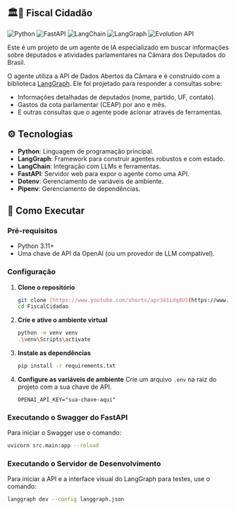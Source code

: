 ## 🏛️📑 Fiscal Cidadão
![Python](https://img.shields.io/badge/Python-3.11-blue.svg) 
![FastAPI](https://img.shields.io/badge/FastAPI-0.116.1-green.svg)
![LangChain](https://img.shields.io/badge/LangChain-blue?logo=langchain)
![LangGraph](https://img.shields.io/badge/LangGraph-orange?logo=data:image/svg+xml;base64,PHN2ZyB4bWxucz0iaHR0cDovL3d3dy53My5vcmcvMjAwMC9zdmciIHdpZHRoPSIxZW0iIGhlaWdodD0iMWVtIiB2aWV3Qm94PSIwIDAgMjQgMjQiPjxwYXRoIGZpbGw9IiNmZmYiIGQ9Ik00IDdoMnYxMEg0em0zIDBoMnYxMEg3em0zIDBoMnYxMEgxMHptMyAwaDJ2MTBIMTN6bTggMi42OThsLTIuNzk4IDIuNzk3bC0xLjQxNC0xLjQxNEwxOC4xNzIgMTBMMTYuNTggOC40MTNsMS40MTQtMS40MTRaTTIgN2gxNHYxMEgyek0xIDV2MTRoMTZWNWEyIDIgMCAwIDAtMi0ySDNBMiAyIDAgMCAwIDEgNSIvPjwvc3ZnPg==)
![Evolution API](https://img.shields.io/badge/EvolutionAPI-purple?logo=whatsapp)

Este é um projeto de um agente de IA especializado em buscar informações sobre deputados e atividades parlamentares na Câmara dos Deputados do Brasil.

O agente utiliza a API de Dados Abertos da Câmara e é construído com a biblioteca [LangGraph](https://github.com/langchain-ai/langgraph). Ele foi projetado para responder a consultas sobre:

- Informações detalhadas de deputados (nome, partido, UF, contato).
- Gastos da cota parlamentar (CEAP) por ano e mês.
- E outras consultas que o agente pode acionar através de ferramentas.

## ⚙️ Tecnologias

- **Python**: Linguagem de programação principal.
- **LangGraph**: Framework para construir agentes robustos e com estado.
- **LangChain**: Integração com LLMs e ferramentas.
- **FastAPI**: Servidor web para expor o agente como uma API.
- **Dotenv**: Gerenciamento de variáveis de ambiente.
- **Pipenv**: Gerenciamento de dependências.

## 🚀 Como Executar

### Pré-requisitos
- Python 3.11+
- Uma chave de API da OpenAI (ou um provedor de LLM compatível).

### Configuração
1.  **Clone o repositório**
    ```bash
    git clone [https://www.youtube.com/shorts/apr341idq8U](https://www.youtube.com/shorts/apr341idq8U)
    cd FiscalCidadao
    ```
2.  **Crie e ative o ambiente virtual**
    ```bash
    python -m venv venv
    .\venv\Scripts\activate
    ```
3.  **Instale as dependências**
    ```bash
    pip install -r requirements.txt
    ```
4.  **Configure as variáveis de ambiente**
    Crie um arquivo `.env` na raiz do projeto com a sua chave de API.
    ```env
    OPENAI_API_KEY="sua-chave-aqui"
    ```
### Executando o Swagger do FastAPI
Para iniciar o Swagger use o comando:
```bash
uvicorn src.main:app --reload
````
### Executando o Servidor de Desenvolvimento
Para iniciar a API e a interface visual do LangGraph para testes, use o comando:
```bash
langgraph dev --config langgraph.json

